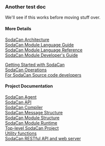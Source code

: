 ### Another test doc
We'll see if this works before moving stuff over.

#### More Details

<a href="architecture.md">SodaCan Architecture</a><br/>
<a href="languageGuide.md">SodaCan Module Language Guide</a><br/>
<a href="languageReference.md">SodaCan Module Language Reference</a><br/>
<a href="developer.md">SodaCan Module Developer's Guide</a><br/>

<a href="gettingStarted.md">Getting Started with SodaCan</a><br/>
<a href="operations.md">SodaCan Operations</a><br/>
<a href="internals.md">For SodaCan Source code developers</a><br/>

#### Project Documentation

<a href="../agent/README.md">SodaCan Agent</a><br/>
<a href="../api/README.md">SodaCan API</a><br/>
<a href="../compiler/README.md">SodaCan Compiler</a><br/>
<a href="../message/README.md">SodaCan Message Structure</a><br/>
<a href="../module/README.md">SodaCan Module Structure</a><br/>
<a href="../runtime/README.md">SodaCan Module Runtime</a><br/>
<a href="../sodacan/README.md">Top-level SodaCan Project</a><br/>
<a href="../utility/README.md">Utility functions</a><br/>
<a href="../webserver/README.md">SodaCan RESTful API and web server</a><br/>
